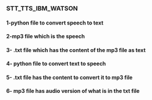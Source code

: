 ### STT_TTS_IBM_WATSON

#### 1-python file to convert speech to text
#### 2-mp3 file which is the speech
#### 3- .txt file which has the content of the mp3 file as text


#### 4- python file to convert text to speech
#### 5- .txt file has the content to convert it to mp3 file
#### 6- mp3 file has audio version of what is in the txt file
